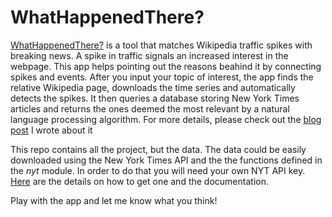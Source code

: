 WhatHappenedThere?
==================

[WhatHappenedThere?](http://whathappenedthere.xyz/) is a tool that matches Wikipedia traffic spikes with breaking news. A spike in traffic signals an increased interest in the webpage. This app helps pointing out the reasons beahind it by connecting spikes and events. After you input your topic of interest, the app finds the relative Wikipedia page, downloads the time series and automatically detects the spikes. It then queries a database storing New York Times articles and returns the ones deemed the most relevant by a natural language processing algorithm. For more details, please check out the [blog post](http://gobboph.github.io/blog/wht/) I wrote about it

This repo contains all the project, but the data. The data could be easily downloaded using the New York Times API and the the functions defined in the *nyt* module. In order to do that you will need your own NYT API key. [Here](https://developer.nytimes.com/) are the details on how to get one and the documentation.

Play with the app and let me know what you think!